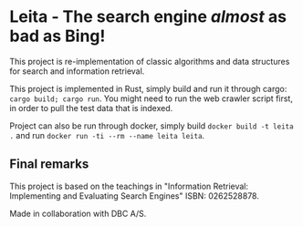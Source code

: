 # Leita - The search engine _almost_ as bad as Bing!

This project is re-implementation of classic algorithms and data structures for search and information retrieval.

This project is implemented in Rust, simply build and run it through cargo: `cargo build; cargo run`. You might need to run the web crawler script first, in order to pull the test data that is indexed.

Project can also be run through docker, simply build `docker build -t leita .` and run `docker run -ti --rm --name leita leita`.

## Final remarks

This project is based on the teachings in "Information Retrieval: Implementing and Evaluating Search Engines" ISBN: 0262528878.

Made in collaboration with DBC A/S.